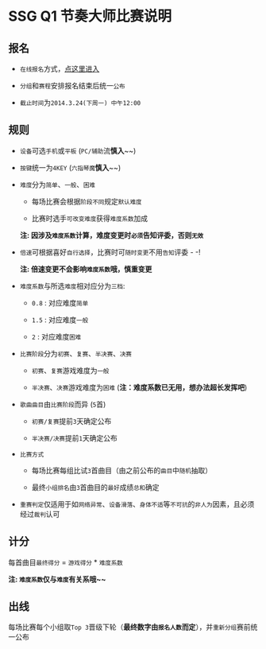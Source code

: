 SSG Q1 节奏大师比赛说明
====

## 报名

+ `在线报名`方式，[点这里进入](http://cq01-rdqa-dev007.cq01.baidu.com:8888/signup_jzds.php)

+ `分组`和`赛程`安排报名结束后统一`公布`

+ `截止时间`为`2014.3.24(下周一) 中午12:00`

## 规则

+ `设备`可选`手机`或`平板` (`PC/辅助`流**慎入**~~)

+ `按键`统一为`4KEY` (`六指琴魔`**慎入**~~)

+ `难度`分为`简单`、`一般`、`困难`

    + 每场比赛会根据`阶段不同`规定`默认难度`

    + 比赛时选手`可改变难度`获得`难度系数`加成

    **注: 因涉及`难度系数`计算，难度变更时`必须`告知评委，否则`无效`**

+ `倍速`可根据喜好`自行选择`，比赛时可`随时变更`不用`告知`评委 - -!

    **注: 倍速变更不会影响`难度系数`哦，慎重变更**

+ `难度系数`与所选`难度`相对应分为`三档`:
    
    + `0.8` : 对应难度`简单`

    + `1.5` : 对应难度`一般`

    + `2` : 对应难度`困难`

+ `比赛阶段`分为`初赛`、`复赛`、`半决赛`、`决赛`

    + `初赛`、`复赛`游戏难度为`一般`

    + `半决赛`、`决赛`游戏难度为`困难` (**注：难度系数已无用，想办法超长发挥吧**)

+ `歌曲曲目`由`比赛阶段`而异 (`5`首)

    + `初赛/复赛`提前`3`天确定公布

    + `半决赛/决赛`提前`1`天确定公布

+ `比赛方式`

    + 每场比赛每组比试`3`首曲目（由之前公布的`曲目`中`随机`抽取）

    + 最终`小组排名`由`3`首曲目的`最好`成绩`总和`确定

+ `重赛判定`仅适用于如`网络异常`、`设备滑落`、`身体不适`等`不可抗`的`非人为`因素，且必须经过`裁判`认可


## 计分

每首曲目`最终得分` = `游戏得分` * `难度系数`

**注: `难度系数`仅与`难度`有关系哦~~** 

## 出线

每场比赛每个小组取`Top 3`晋级下轮（**最终数字由`报名人数`而定**），并`重新分组`赛前统一公布

